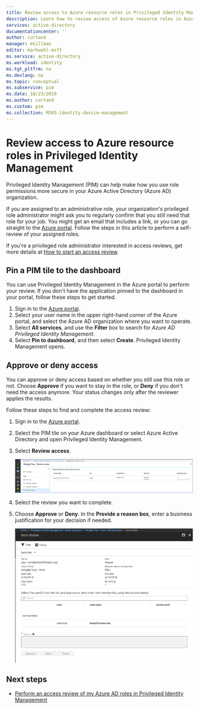 ```yaml
---
title: Review access to Azure resource roles in Privileged Identity Management - Azure Active Directory | Microsoft Docs
description: Learn how to review access of Azure resource roles in Azure AD Privileged Identity Management (PIM).
services: active-directory
documentationcenter: ''
author: curtand
manager: mtillman
editor: markwahl-msft
ms.service: active-directory
ms.workload: identity
ms.tgt_pltfrm: na
ms.devlang: na
ms.topic: conceptual
ms.subservice: pim
ms.date: 10/23/2019
ms.author: curtand
ms.custom: pim
ms.collection: M365-identity-device-management
---
```



# Review access to Azure resource roles in Privileged Identity Management

Privileged Identity Management (PIM) can help make how you use role permissions more secure in your Azure Active Directory (Azure AD) organization.

If you are assigned to an administrative role, your organization's privileged role administrator might ask you to regularly confirm that you still need that role for your job. You might get an email that includes a link, or you can go straight to the [Azure portal](https://portal.azure.com). Follow the steps in this article to perform a self-review of your assigned roles.

If you're a privileged role administrator interested in access reviews, get more details at [How to start an access review](pim-resource-roles-start-access-review.md).

## Pin a PIM tile to the dashboard

You can use Privileged Identity Management in the Azure portal to perform your review. If you don't have the application pinned to the dashboard in your portal, follow these steps to get started.

1. Sign in to the [Azure portal](https://portal.azure.com/).
1. Select your user name in the upper right-hand corner of the Azure portal, and select the Azure AD organization where you want to operate.
1. Select **All services**, and use the **Filter** box to search for *Azure AD Privileged Identity Management*.
1. Select **Pin to dashboard**, and then select **Create**. Privileged Identity Management opens.

## Approve or deny access

You can approve or deny access based on whether you still use this role or not. Choose **Approve** if you want to stay in the role, or **Deny** if you don't need the access anymore. Your status changes only after the reviewer applies the results.

Follow these steps to find and complete the access review:

1. Sign in to the [Azure portal](https://portal.azure.com/).
1. Select the PIM tile on your Azure dashboard or select Azure Active Directory and open Privileged Identity Management.
1. Select **Review access**.

   ![Screenshot of Privileged Identity Management application, with Review access blade selected](media/pim-resource-roles-perform-access-review/rbac-access-review-complete.png)

1. Select the review you want to complete.
1. Choose **Approve** or **Deny**. In the **Provide a reason box**, enter a business justification for your decision if needed.

   ![Screenshot of Review details page](media/pim-resource-roles-perform-access-review/rbac-access-review-choice.png)

## Next steps

- [Perform an access review of my Azure AD roles in Privileged Identity Management](pim-how-to-perform-security-review.md)
